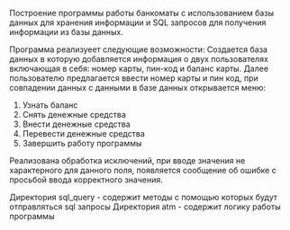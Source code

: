 Построение программы работы банкоматы с использованием базы данных для хранения информации и SQL запросов для получения информации из базы данных.

Программа реализуеет следующие возможности:
Создается база данных в которую добавляется информация о двух пользователях включающая в себя: номер карты, пин-код и баланс карты.
Далее пользователю предлагается ввести номер карты и пин код, при совпадении данных с данными в базе данных открывается меню:
1. Узнать баланс
2. Снять денежные средства
3. Внести денежные средства
4. Перевести денежные средства
5. Завершить работу программы

Реализована обработка исключений, при вводе значения не характерного для данного поля, появляется сообщение об ошибке с просьбой ввода корректного значения.

Директория sql_query - содержит методы с помощью которых будут отправляться sql запросы
Директория atm - содержит логику работы программы
